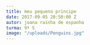 ```yaml
---
title: meu pequeno principe
date: 2017-09-05 20:50:00 Z
autor: joana rainha de espanha
turma: 9º S
image: "/uploads/Penguins.jpg"
---
```


